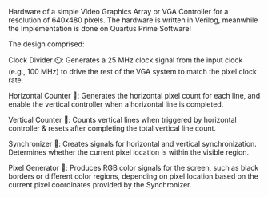 Hardware of a simple Video Graphics Array or VGA Controller for a resolution of 640x480 pixels. The hardware is written in Verilog, meanwhile the Implementation is done on Quartus Prime Software!

The design comprised:

Clock Divider ⏲️: Generates a 25 MHz clock signal from the input clock (e.g., 100 MHz) to drive the rest of the VGA system to match the pixel clock rate.

Horizontal Counter 📐: Generates the horizontal pixel count for each line, and enable the vertical controller when a horizontal line is completed.

Vertical Counter 📏: Counts vertical lines when triggered by horizontal controller & resets after completing the total vertical line count.

Synchronizer 🔄: Creates signals for horizontal and vertical synchronization. Determines whether the current pixel location is within the visible region.

Pixel Generator 🎨: Produces RGB color signals for the screen, such as black borders or different color regions, depending on pixel location based on the current pixel coordinates provided by the Synchronizer.
